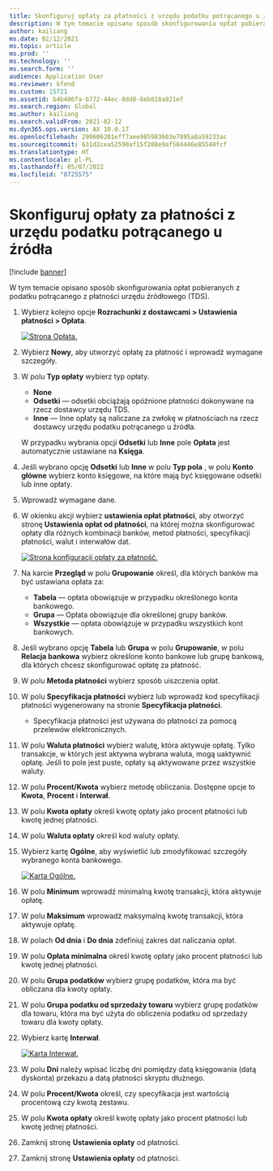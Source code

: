 ```yaml
---
title: Skonfiguruj opłaty za płatności z urzędu podatku potrącanego u źródła
description: W tym temacie opisano sposób skonfigurowania opłat pobieranych z podatku potrącanego z płatności urzędu źródłowego (TDS).
author: kailiang
ms.date: 02/12/2021
ms.topic: article
ms.prod: ''
ms.technology: ''
ms.search.form: ''
audience: Application User
ms.reviewer: kfend
ms.custom: 15721
ms.assetid: b4b406fa-b772-44ec-8dd8-8eb818a921ef
ms.search.region: Global
ms.author: kailiang
ms.search.validFrom: 2021-02-12
ms.dyn365.ops.version: AX 10.0.17
ms.openlocfilehash: 290606201eff7aee985983603e7895a8a59233ac
ms.sourcegitcommit: 631d2cea52590af15f208e9af584446e85540fcf
ms.translationtype: HT
ms.contentlocale: pl-PL
ms.lasthandoff: 05/07/2022
ms.locfileid: "8725575"
---
```

# <a name="set-up-payment-fees-for-tds-authority-payments"></a>Skonfiguruj opłaty za płatności z urzędu podatku potrącanego u źródła

[!include [banner](../includes/banner.md)]

W tym temacie opisano sposób skonfigurowania opłat pobieranych z podatku potrącanego z płatności urzędu źródłowego (TDS).

1. Wybierz kolejno opcje **Rozrachunki z dostawcami \> Ustawienia płatności \> Opłata**.

    [![Strona Opłata.](./media/apac-ind-TDS-28.png)](./media/apac-ind-TDS-28.png)

2. Wybierz **Nowy**, aby utworzyć opłatę za płatność i wprowadź wymagane szczegóły.
3. W polu **Typ opłaty** wybierz typ opłaty.

    - **None**
    - **Odsetki** — odsetki obciążają opóźnione płatności dokonywane na rzecz dostawcy urzędu TDS.
    - **Inne** — Inne opłaty są naliczane za zwłokę w płatnościach na rzecz dostawcy urzędu podatku potrącanego u źródła.

    W przypadku wybrania opcji **Odsetki** lub **Inne** pole **Opłata** jest automatycznie ustawiane na **Księga**.

4. Jeśli wybrano opcję **Odsetki** lub **Inne** w polu **Typ pola** , w polu **Konto główne** wybierz konto księgowe, na które mają być księgowane odsetki lub inne opłaty.
5. Wprowadź wymagane dane.
6. W okienku akcji wybierz **ustawienia opłat płatności**, aby otworzyć stronę **Ustawienia opłat od płatności**, na której można skonfigurować opłaty dla różnych kombinacji banków, metod płatności, specyfikacji płatności, walut i interwałów dat.

    [![Strona konfiguracji opłaty za płatność.](./media/apac-ind-TDS-21.png)](./media/apac-ind-TDS-21.png)

7. Na karcie **Przegląd** w polu **Grupowanie** określ, dla których banków ma być ustawiana opłata za:

    - **Tabela** — opłata obowiązuje w przypadku określonego konta bankowego.
    - **Grupa** — Opłata obowiązuje dla określonej grupy banków.
    - **Wszystkie** — opłata obowiązuje w przypadku wszystkich kont bankowych.

8. Jeśli wybrano opcję **Tabela** lub **Grupa** w polu **Grupowanie**, w polu **Relacja bankowa** wybierz określone konto bankowe lub grupę bankową, dla których chcesz skonfigurować opłatę za płatność.
9. W polu **Metoda płatności** wybierz sposób uiszczenia opłat.
10. W polu **Specyfikacja płatności** wybierz lub wprowadź kod specyfikacji płatności wygenerowany na stronie **Specyfikacja płatności**.
    - Specyfikacja płatności jest używana do płatności za pomocą przelewów elektronicznych.
12. W polu **Waluta płatności** wybierz walutę, która aktywuje opłatę. Tylko transakcje, w których jest aktywna wybrana waluta, mogą uaktywnić opłatę. Jeśli to pole jest puste, opłaty są aktywowane przez wszystkie waluty.
13. W polu **Procent/Kwota** wybierz metodę obliczania. Dostępne opcje to **Kwota**, **Procent** i **Interwał**.
14. W polu **Kwota opłaty** określ kwotę opłaty jako procent płatności lub kwotę jednej płatności.
15. W polu **Waluta opłaty** określ kod waluty opłaty.
16. Wybierz kartę **Ogólne**, aby wyświetlić lub zmodyfikować szczegóły wybranego konta bankowego.

    [![Karta Ogólne.](./media/apac-ind-TDS-22.png)](./media/apac-ind-TDS-22.png)

16. W polu **Minimum** wprowadź minimalną kwotę transakcji, która aktywuje opłatę.
17. W polu **Maksimum** wprowadź maksymalną kwotę transakcji, która aktywuje opłatę.
18. W polach **Od dnia** i **Do dnia** zdefiniuj zakres dat naliczania opłat.
19. W polu **Opłata minimalna** określ kwotę opłaty jako procent płatności lub kwotę jednej płatności.
20. W polu **Grupa podatków** wybierz grupę podatków, która ma być obliczana dla kwoty opłaty.
21. W polu **Grupa podatku od sprzedaży towaru** wybierz grupę podatków dla towaru, która ma być użyta do obliczenia podatku od sprzedaży towaru dla kwoty opłaty.
22. Wybierz kartę **Interwał**. 

    [![Karta Interwał.](./media/apac-ind-TDS-23.png)](./media/apac-ind-TDS-23.png)

23. W polu **Dni** należy wpisać liczbę dni pomiędzy datą księgowania (datą dyskonta) przekazu a datą płatności skryptu dłużnego.
24. W polu **Procent/Kwota** określ, czy specyfikacja jest wartością procentową czy kwotą zestawu.
25. W polu **Kwota opłaty** określ kwotę opłaty jako procent płatności lub kwotę jednej płatności.
26. Zamknij stronę **Ustawienia opłaty** od płatności.
27. Zamknij stronę **Ustawienia opłaty** od płatności.
